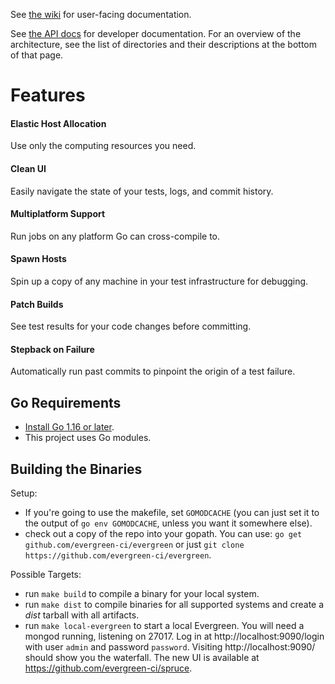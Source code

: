 See [the wiki](https://github.com/evergreen-ci/evergreen/wiki) for
user-facing documentation.

See [the API docs](https://pkg.go.dev/github.com/evergreen-ci/evergreen) for
developer documentation. For an overview of the architecture, see the list of
directories and their descriptions at the bottom of that page.

# Features

#### Elastic Host Allocation
Use only the computing resources you need.

#### Clean UI
Easily navigate the state of your tests, logs, and commit history.

#### Multiplatform Support
Run jobs on any platform Go can cross-compile to.

#### Spawn Hosts
Spin up a copy of any machine in your test infrastructure for debugging.

#### Patch Builds
See test results for your code changes before committing.

#### Stepback on Failure
Automatically run past commits to pinpoint the origin of a test failure.

## Go Requirements
* [Install Go 1.16 or later](https://golang.org/dl/).
* This project uses Go modules.

## Building the Binaries

Setup:

* If you're going to use the makefile, set `GOMODCACHE` (you can just set it to
  the output of `go env GOMODCACHE`, unless you want it somewhere else).
* check out a copy of the repo into your gopath. You can use: `go get
  github.com/evergreen-ci/evergreen` or just `git clone
  https://github.com/evergreen-ci/evergreen`.

Possible Targets:

* run `make build` to compile a binary for your local
  system.
* run `make dist` to compile binaries for all supported systems
  and create a *dist* tarball with all artifacts.
* run `make local-evergreen` to start a local Evergreen. You will need a mongod running, listening on 27017. Log in at http://localhost:9090/login with user `admin` and password `password`. Visiting http://localhost:9090/ should show you the waterfall. The new UI is available at https://github.com/evergreen-ci/spruce.
